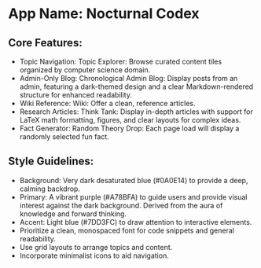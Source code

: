 # **App Name**: Nocturnal Codex

## Core Features:

- Topic Navigation: Topic Explorer: Browse curated content tiles organized by computer science domain.
- Admin-Only Blog: Chronological Admin Blog: Display posts from an admin, featuring a dark-themed design and a clear Markdown-rendered structure for enhanced readability.
- Wiki Reference: Wiki: Offer a clean, reference articles.
- Research Articles: Think Tank: Display in-depth articles with support for LaTeX math formatting, figures, and clear layouts for complex ideas.
- Fact Generator: Random Theory Drop: Each page load will display a randomly selected fun fact.

## Style Guidelines:

- Background: Very dark desaturated blue (#0A0E14) to provide a deep, calming backdrop.
- Primary: A vibrant purple (#A78BFA) to guide users and provide visual interest against the dark background. Derived from the aura of knowledge and forward thinking.
- Accent: Light blue (#7DD3FC) to draw attention to interactive elements.
- Prioritize a clean, monospaced font for code snippets and general readability.
- Use grid layouts to arrange topics and content.
- Incorporate minimalist icons to aid navigation.